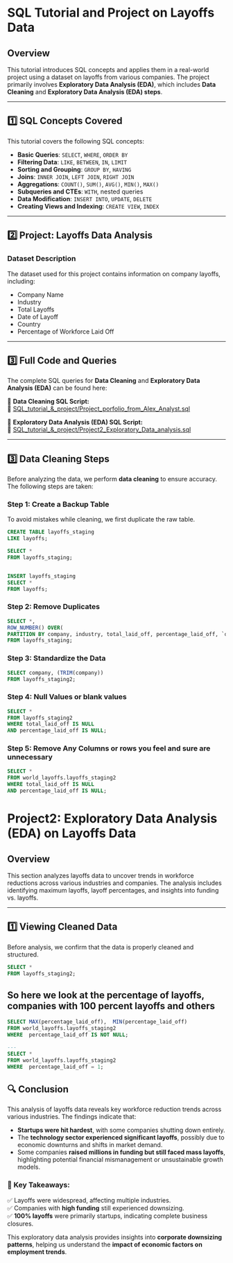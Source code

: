 # SQL Tutorial and Project on Layoffs Data

## Overview
This tutorial introduces SQL concepts and applies them in a real-world project using a dataset on layoffs from various companies. The project primarily involves **Exploratory Data Analysis (EDA)**, which includes **Data Cleaning** and **Exploratory Data Analysis (EDA) steps**.

---

## 1️⃣ SQL Concepts Covered
This tutorial covers the following SQL concepts:

- **Basic Queries**: `SELECT`, `WHERE`, `ORDER BY`
- **Filtering Data**: `LIKE`, `BETWEEN`, `IN`, `LIMIT`
- **Sorting and Grouping**: `GROUP BY`, `HAVING`
- **Joins**: `INNER JOIN`, `LEFT JOIN`, `RIGHT JOIN`
- **Aggregations**: `COUNT()`, `SUM()`, `AVG()`, `MIN()`, `MAX()`
- **Subqueries and CTEs**: `WITH`, nested queries
- **Data Modification**: `INSERT INTO`, `UPDATE`, `DELETE`
- **Creating Views and Indexing**: `CREATE VIEW`, `INDEX`

---

## 2️⃣ Project: Layoffs Data Analysis

### **Dataset Description**
The dataset used for this project contains information on company layoffs, including:
- Company Name
- Industry
- Total Layoffs
- Date of Layoff
- Country
- Percentage of Workforce Laid Off

---

## 3️⃣ Full Code and Queries
The complete SQL queries for **Data Cleaning** and **Exploratory Data Analysis (EDA)** can be found here:  

📌 **Data Cleaning SQL Script:**  
🔗 [SQL_tutorial_&_project/Project_porfolio_from_Alex_Analyst.sql](https://github.com/harlesky/Sql_Tutorial_-_Project/blob/main/SQL_tutorial_%26_project/Project_porfolio_from_Alex_Analyst.sql)  

📌 **Exploratory Data Analysis (EDA) SQL Script:**  
🔗 [SQL_tutorial_&_project/Project2_Exploratory_Data_analysis.sql](https://github.com/harlesky/Sql_Tutorial_-_Project/blob/main/SQL_tutorial_%26_project/Project2_Exploratory_Data_analysis.sql)  

---

## 3️⃣ Data Cleaning Steps
Before analyzing the data, we perform **data cleaning** to ensure accuracy. The following steps are taken:

### **Step 1: Create a Backup Table**
To avoid mistakes while cleaning, we first duplicate the raw table.

```sql
CREATE TABLE layoffs_staging
LIKE layoffs;

SELECT *
FROM layoffs_staging;


INSERT layoffs_staging
SELECT * 
FROM layoffs;
```

### **Step 2: Remove Duplicates**
```sql
SELECT *,
ROW_NUMBER() OVER(
PARTITION BY company, industry, total_laid_off, percentage_laid_off, `date`) AS row_num
FROM layoffs_staging;
```

### **Step 3: Standardize the Data**
```sql
SELECT company, (TRIM(company))
FROM layoffs_staging2;
```

### **Step 4: Null Values or blank values**
```sql
SELECT *
FROM layoffs_staging2
WHERE total_laid_off IS NULL
AND percentage_laid_off IS NULL;
```

### **Step 5: Remove Any Columns or rows you feel and sure are unnecessary**
```sql
SELECT *
FROM world_layoffs.layoffs_staging2
WHERE total_laid_off IS NULL
AND percentage_laid_off IS NULL;
```

# Project2: Exploratory Data Analysis (EDA) on Layoffs Data

## Overview
This section analyzes layoffs data to uncover trends in workforce reductions across various industries and companies. The analysis includes identifying maximum layoffs, layoff percentages, and insights into funding vs. layoffs.

---

## 1️⃣ Viewing Cleaned Data
Before analysis, we confirm that the data is properly cleaned and structured.

```sql
SELECT *
FROM layoffs_staging2;
```
## So here we look at the percentage of layoffs, companies with 100 percent layoffs and others
```sql
SELECT MAX(percentage_laid_off),  MIN(percentage_laid_off)
FROM world_layoffs.layoffs_staging2
WHERE  percentage_laid_off IS NOT NULL;

---
SELECT *
FROM world_layoffs.layoffs_staging2
WHERE  percentage_laid_off = 1;
```

## 🔍 Conclusion

This analysis of layoffs data reveals key workforce reduction trends across various industries. The findings indicate that:

- **Startups were hit hardest**, with some companies shutting down entirely.  
- The **technology sector experienced significant layoffs**, possibly due to economic downturns and shifts in market demand.  
- Some companies **raised millions in funding but still faced mass layoffs**, highlighting potential financial mismanagement or unsustainable growth models.  

### 📌 Key Takeaways:
✅ Layoffs were widespread, affecting multiple industries.  
✅ Companies with **high funding** still experienced downsizing.  
✅ **100% layoffs** were primarily startups, indicating complete business closures.  

This exploratory data analysis provides insights into **corporate downsizing patterns**, helping us understand the **impact of economic factors on employment trends**.  





